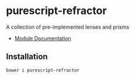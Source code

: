 # purescript-refractor

A collection of pre-implemented lenses and prisms

- [Module Documentation](docs/)

## Installation

    bower i purescript-refractor
